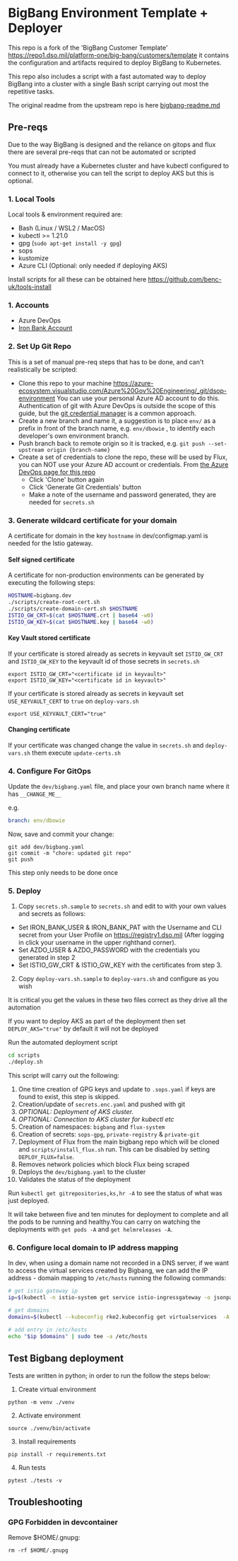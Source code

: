 # BigBang Environment Template + Deployer

This repo is a fork of the 'BigBang Customer Template' https://repo1.dso.mil/platform-one/big-bang/customers/template it contains the configuration and artifacts required to deploy BigBang to Kubernetes.

This repo also includes a script with a fast automated way to deploy BigBang into a cluster with a single Bash script carrying out most the repetitive tasks.

The original readme from the upstream repo is here [bigbang-readme.md](./bigbang-readme.md)

## Pre-reqs

Due to the way BigBang is designed and the reliance on gitops and flux there are several pre-reqs that can not be automated or scripted

You must already have a Kubernetes cluster and have kubectl configured to connect to it, otherwise you can tell the script to deploy AKS but this is optional.

### 1. Local Tools

Local tools & environment required are:

- Bash (Linux / WSL2 / MacOS)
- kubectl >= 1.21.0
- gpg (`sudo apt-get install -y gpg`)
- sops
- kustomize
- Azure CLI (Optional: only needed if deploying AKS)

Install scripts for all these can be obtained here https://github.com/benc-uk/tools-install

### 1. Accounts

- Azure DevOps
- [Iron Bank Account](https://ironbank.dso.mil/)

### 2. Set Up Git Repo

This is a set of manual pre-req steps that has to be done, and can't realistically be scripted:

- Clone this repo to your machine https://azure-ecosystem.visualstudio.com/Azure%20Gov%20Engineering/_git/dsop-environment
  You can use your personal Azure AD account to do this. Authentication of git with Azure DevOps is outside the scope of this guide, but the [git credential manager](https://docs.microsoft.com/en-us/azure/devops/repos/git/set-up-credential-managers?view=azure-devops) is a common approach.
- Create a new branch and name it, a suggestion is to place `env/` as a prefix in front of the branch name, e.g. `env/dbowie` , to identify each developer's own environment branch.
- Push branch back to remote origin so it is tracked, e.g. `git push --set-upstream origin {branch-name}`
- Create a set of credentials to clone the repo, these will be used by Flux, you can NOT use your Azure AD account or credentials.
  From [the Azure DevOps page for this repo](https://azure-ecosystem.visualstudio.com/Azure%20Gov%20Engineering/_git/dsop-environment)
  - Click 'Clone' button again
  - Click 'Generate Git Credentials' button
  - Make a note of the username and password generated, they are needed for `secrets.sh`

### 3. Generate wildcard certificate for your domain

A certificate for domain in the key `hostname` in dev/configmap.yaml is needed for the Istio gateway.

#### Self signed certificate

A certificate for non-production environments can be generated by executing the following steps:
```bash
HOSTNAME=bigbang.dev
./scripts/create-root-cert.sh
./scripts/create-domain-cert.sh $HOSTNAME
ISTIO_GW_CRT=$(cat $HOSTNAME.crt | base64 -w0)
ISTIO_GW_KEY=$(cat $HOSTNAME.key | base64 -w0)
```

#### Key Vault stored certificate

If your certificate is stored already as secrets in keyvault set `ISTIO_GW_CRT` and `ISTIO_GW_KEY` to the keyvault id of those secrets in `secrets.sh`

```
export ISTIO_GW_CRT="<certificate id in keyvault>"
export ISTIO_GW_KEY="<certificate id in keyvault>"
```

If your certificate is stored already as secrets in keyvault set `USE_KEYVAULT_CERT` to `true` on `deploy-vars.sh`

```
export USE_KEYVAULT_CERT="true"
```

#### Changing certificate

If your certificate was changed change the value in `secrets.sh` and `deploy-vars.sh` them execute `update-certs.sh`

### 4. Configure For GitOps

Update the `dev/bigbang.yaml` file, and place your own branch name where it has `__CHANGE_ME__`

e.g.

```yaml
branch: env/dbowie
```

Now, save and commit your change:

```shell
git add dev/bigbang.yaml
git commit -m "chore: updated git repo"
git push
```

This step only needs to be done once

### 5. Deploy

1. Copy `secrets.sh.sample` to `secrets.sh` and edit to with your own values and secrets as follows:
- Set IRON_BANK_USER & IRON_BANK_PAT with the Username and CLI secret from your User Profile on https://registry1.dso.mil (After logging in click your username in the upper righthand corner).
- Set AZDO_USER & AZDO_PASSWORD with the credentials you generated in step 2
- Set ISTIO_GW_CRT & ISTIO_GW_KEY with the certificates from step 3.
2. Copy `deploy-vars.sh.sample` to `deploy-vars.sh` and configure as you wish

It is critical you get the values in these two files correct as they drive all the automation

If you want to deploy AKS as part of the deployment then set `DEPLOY_AKS="true"` by default it will not be deployed

Run the automated deployment script

```bash
cd scripts
./deploy.sh
```

This script will carry out the following:

1. One time creation of GPG keys and update to `.sops.yaml` if keys are found to exist, this step is skipped.
2. Creation/update of `secrets.enc.yaml` and pushed with git
3. _OPTIONAL: Deployment of AKS cluster._
4. _OPTIONAL: Connection to AKS cluster for kubectl etc_
5. Creation of namespaces: `bigbang` and `flux-system`
6. Creation of secrets: `sops-gpg`, `private-registry` & `private-git`
7. Deployment of Flux from the main bigbang repo which will be cloned and `scripts/install_flux.sh` run. This can be disabled by setting `DEPLOY_FLUX=false`.
8. Removes network policies which block Flux being scraped
9. Deploys the `dev/bigbang.yaml` to the cluster
10. Validates the status of the deployment

Run `kubectl get gitrepositories,ks,hr -A` to see the status of what was just deployed.

It will take between five and ten minutes for deployment to complete and all the pods to be running and healthy.You can carry on watching the deployments with `get pods -A` and `get helmreleases -A`.

### 6. Configure local domain to IP address mapping

In dev, when using a domain name not recorded in a DNS server, if we want to access the virtual services created by Bigbang, we can add the IP address - domain mapping to `/etc/hosts` running the following commands:

```bash
# get istio gateway ip
ip=$(kubectl -n istio-system get service istio-ingressgateway -o jsonpath='{.status.loadBalancer.ingress[0].ip}')

# get domains
domains=$(kubectl --kubeconfig rke2.kubeconfig get virtualservices  -A -o jsonpath="{ .items[*].spec.hosts[*] }")

# add entry in /etc/hosts
echo "$ip $domains" | sudo tee -a /etc/hosts
```

## Test Bigbang deployment

Tests are written in python; in order to run the follow the steps below:

1. Create virtual environment
```
python -m venv ./venv
```

2. Activate environment
```
source ./venv/bin/activate
```

3. Install requirements
```
pip install -r requirements.txt
```

4. Run tests
```
pytest ./tests -v
```

## Troubleshooting

### GPG Forbidden in devcontainer

Remove $HOME/.gnupg:

```
rm -rf $HOME/.gnupg
```

